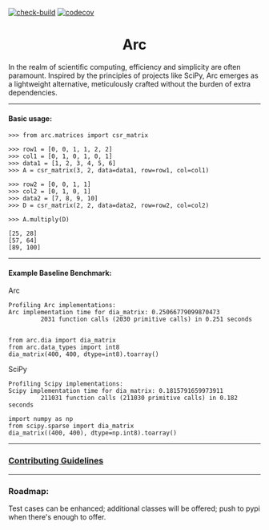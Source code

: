 [![check-build](https://github.com/Bchass/Arc/actions/workflows/test-actions.yml/badge.svg)](https://github.com/Bchass/Arc/actions/workflows/test-actions.yml)
[![codecov](https://codecov.io/gh/Bchass/Arc/branch/main/graph/badge.svg?token=gPGfS15fwA)](https://codecov.io/gh/Bchass/Arc)

<h1 align="center">
Arc
</h1>

In the realm of scientific computing, efficiency and simplicity are often paramount. Inspired by the principles of projects like SciPy, Arc emerges as a lightweight alternative, meticulously crafted without the burden of extra dependencies.

---

#### Basic usage:

```python3
>>> from arc.matrices import csr_matrix

>>> row1 = [0, 0, 1, 1, 2, 2]
>>> col1 = [0, 1, 0, 1, 0, 1]
>>> data1 = [1, 2, 3, 4, 5, 6]
>>> A = csr_matrix(3, 2, data=data1, row=row1, col=col1)

>>> row2 = [0, 0, 1, 1]
>>> col2 = [0, 1, 0, 1]
>>> data2 = [7, 8, 9, 10]
>>> D = csr_matrix(2, 2, data=data2, row=row2, col=col2)

>>> A.multiply(D)

[25, 28]
[57, 64]
[89, 100]
```

---

#### Example Baseline Benchmark:

Arc
```
Profiling Arc implementations:
Arc implementation time for dia_matrix: 0.25066779099870473
         2031 function calls (2030 primitive calls) in 0.251 seconds
```

```python3

from arc.dia import dia_matrix
from arc.data_types import int8
dia_matrix(400, 400, dtype=int8).toarray()
```

SciPy

```
Profiling Scipy implementations:
Scipy implementation time for dia_matrix: 0.1815791659973911
         211031 function calls (211030 primitive calls) in 0.182 seconds
```

```python3
import numpy as np
from scipy.sparse import dia_matrix
dia_matrix((400, 400), dtype=np.int8).toarray()
```
---

### [Contributing Guidelines](https://github.com/Bchass/Arc/blob/main/CONTRIBUTING.md)
---

###  Roadmap:
Test cases can be enhanced; additional classes will be offered; push to pypi when there's enough to offer.
